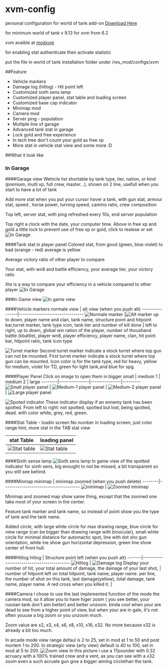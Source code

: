 # xvm-config
personal configuration for world of tank add-on [Download Here](https://github.com/surpriserom/xvm-config/archive/develop.zip)

for minimum world of tank v 9.13
for xvm from 6.2

xvm avaible at [modxvm](http://www.modxvm.com/en/download-xvm/)

for enabling stat authenticate then activate statistic

put the file in world of tank installation folder under /res_mod/configs/xvm

##Feature

* Vehicle markers
* Damage log (hitlog) - Hit point left
* Customized sixth sens lamp
* Customized player panel, stat table and loading screen
* Customized base cap indicator
* Minimap mod
* Camera mod
* Server ping - population
* Multiple line of garage
* Advanced tank stat in garage
* Lock gold and free experience
* In tech tree don't count your gold as free xp
* More stat in vehicle stat view
and some more :D

##What it look like
### In Garage
####Garage view
Wehicle list shortable by tank type, tier, nation, or kind (premium, multi xp, full crew, master...), shown on 2 line, usefull when you start to have a lot of tank

Add more stat when you put your cursor hover a tank, with gun stat, armour stat, speed , horse power, turning speed, cammo ratio, crew composition

Top left, server stat, with ping refreshed every 10s, end server population

Top right a clock with the date, your computer time. Above in free xp and gold  a little lock to prevent use of free xp or gold, click to realese or set
![In Garage](https://github.com/surpriserom/xvm-config/blob/develop/surpriserom/Data/garageView.jpg)

####Tank stat in player panel
Colored stat, from good (green, blue violet) to bad (orange - red) average is yellow

Average victory ratio of other player to compare

Your stat, with wn8 and battle efficiency, your average tier, your victory ratio

Xte is a way to compare your efficiency in a vehicle compared to other player
![In Garage](https://github.com/surpriserom/xvm-config/blob/develop/surpriserom/Data/userInfo-tankStat.jpg)

###In Game view
![In game view](https://github.com/surpriserom/xvm-config/blob/develop/surpriserom/Data/in_game.jpg)

####Vehicle markers
normale view	|	alt view (when you push alt)
----------------|--------------------------------
![Normale marker](https://github.com/surpriserom/xvm-config/blob/develop/surpriserom/Data/TankView.jpg)	|![Alt marker](https://github.com/surpriserom/xvm-config/blob/develop/surpriserom/Data/altTankView.jpg)
up to down, player name and clan, tank name, structure point and hitpoint bar,turret marker, tank type icon, tank tier and number of kill done  |	left to right, up to down, global win ration of the player, number of thoushand battle (kbattle), player wn8, player efficiency, player name, clan, hit point bar, hitpoint ratio, tank icon type

![Turret marker](https://github.com/surpriserom/xvm-config/blob/develop/surpriserom/Data/turretmarker.jpg)
Second turret marker indicate a stock turret where top gun can not be mounted. First turret marker indicate a stock turret where top gun can be mounted. Icon color is for the tank type, red for heavy, yellow for medium, violet for TD, green for light tank,and blue for spg.

####Player Panel
Click on image to open them in bigger
small	|	medium 1	|	medium 2	|	large
--------|---------------|---------------|---------
![Small player panel](https://github.com/surpriserom/xvm-config/blob/develop/surpriserom/Data/panelSmall.jpg)	|	![Medium-1 player panel](https://github.com/surpriserom/xvm-config/blob/develop/surpriserom/Data/mediumpanel-1.jpg)	|	![Medium-2 player panel](https://github.com/surpriserom/xvm-config/blob/develop/surpriserom/Data/mediumpanel-2.jpg)	|	![Large player panel](https://github.com/surpriserom/xvm-config/blob/develop/surpriserom/Data/panelLarge.jpg)

![Spoted indicator](https://github.com/surpriserom/xvm-config/blob/develop/surpriserom/Data/spotted_icon.jpg)
These indicator display if an ennemy tank has been spotted. From left to right: not spotted, spotted but lost, being spotted, dead. with color white, grey, red, green.

####Stat Table - loadin screen
No number in loading screen, just color range hint, more stat in the TAB stat view

stat Table	|	loading panel
------------|----------------
![Stat table](https://github.com/surpriserom/xvm-config/blob/develop/surpriserom/Data/tab-stat.jpg)	|	![Stat table](https://github.com/surpriserom/xvm-config/blob/develop/surpriserom/Data/loading.jpg)

####Sixth sense lamp
![Sixth sens lamp](https://github.com/surpriserom/xvm-config/blob/develop/surpriserom/Data/spotted.jpg)
In game view of the spotted indicator for sixth sens, big enought to not be missed, a bit transparent so you still see behind.

####Minmap
minimap	| minimap zoomed (when you push delete)
--------|--------------------------------------
![minimap](https://github.com/surpriserom/xvm-config/blob/develop/surpriserom/Data/minimap.jpg)	|	![Zoomed minimap](https://github.com/surpriserom/xvm-config/blob/develop/surpriserom/Data/altMap.jpg)

Minimap and zoomed map show same thing, except that the zoomed one take most of your screen in the center.

Feature tank marker and tank name, so instead of point show you the type of tank and the tank name.

Added circle, with large white circle for max drawing range, blue circle for view range (can be bigger than drawing range with binocular), small white circle for minimal distance for automactic spot, line with dot sho gun orientation, white ine show gun horizontal depression, green line show center of front hull.

####Hitlog
hitlog | Structure point left (when you push alt)
-------|------------------------------------------
![Hitlog](https://github.com/surpriserom/xvm-config/blob/develop/surpriserom/Data/Hitlog.jpg)	|	![Damage log](https://github.com/surpriserom/xvm-config/blob/develop/surpriserom/Data/Damagelog.jpg)
Display your number of hit, your total amount of damage, the damage of your last shot,  |   number of hitpoint left on total hitpoint, tank name, player name.
per line, the number of shot on this tank, last damage(yellow), total damage, tank name, player name. A red cross when you killed it. | 

####Camera
I chose to use the last implemented function of the mode the camera mod, so it allow you to have higer zoom ( you see better, your russian tank don't aim better) and better  unzoom. kinda cool when your are dead to see from a higher point of view, but when your are in gale, it's not often youuse a big zoom or you unzoom much.

Zoom value are x2, x3, x4, x6, x8, x10, x16, x32. No more because x32 is already a bit too much.

In arcade mode view range defaul is 2 to 25, set in mod at 1 to 50 and post mortem 1 to 200. In strategic view (arty view) default is 40 to 100, set in mod at 5 to 200.
![Zoom view](https://github.com/surpriserom/xvm-config/blob/develop/surpriserom/Data/camera-zoom.jpg)
In this picture i use a 17pounder with 0.32 acruacy with a 100% trained crew and a vent, as you can see with a x32 zoom even a such acruate gun give a bigger aiming circlethan the tank.
